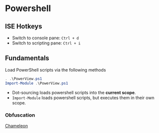 # Powershell

## ISE Hotkeys

- Switch to console pane: `Ctrl + d`
- Switch to scripting pane: `Ctrl + i`

## Fundamentals

Load PowerShell scripts via the following methods

```powershell
. .\PowerView.ps1
Import-Module .\PowerView.ps1
```

- Dot-sourcing loads powershell scripts into the **current scope**.
- `Import-Module` loads powershell scripts, but executes them in their own scope.

### Obfuscation

[Chameleon](https://github.com/klezVirus/chameleon)

```bash

```

